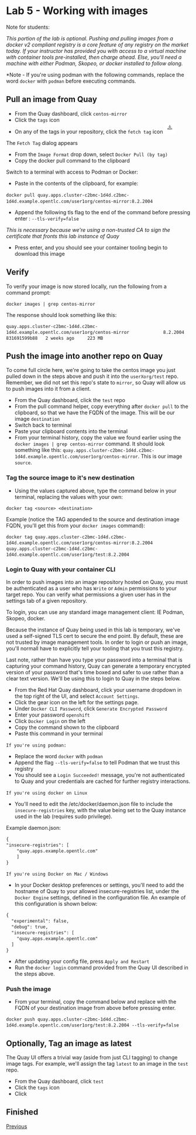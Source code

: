 # Lab 5 - Working with images

Note for students:

*This portion of the lab is optional. Pushing and pulling images from a docker v2 compliant registry is a core feature of any registry on the market today. If your instructor has provided you with access to a virtual machine with container tools pre-installed, then charge ahead. Else, you'll need a machine with either Podman, Skopeo, or docker installed to follow along.*

*Note - If you're using podman with the following commands, replace the word `docker` with `podman` before executing commands.




## Pull an image from Quay

* From the Quay dashboard, click `centos-mirror`
* Click the `tags` icon
* On any of the tags in your repository, click the `fetch tag` icon
![Fetch tag icon](/images/fetch-tag-icon.png)

The `Fetch Tag` dialog appears

* From the `Image Format` drop down, select `Docker Pull (by tag)`
* Copy the docker pull command to the clipboard


Switch to a terminal with access to Podman or Docker:
* Paste in the contents of the clipboard, for example:

 `docker pull quay.apps.cluster-c2bmc-1d4d.c2bmc-1d4d.example.opentlc.com/user1org/centos-mirror:8.2.2004
`

 * Append the following tls flag to the end of the command before pressing enter : `--tls-verify=false`
 
 *This is necessary because we're using a non-trusted CA to sign the certificate that fronts this lab instance of Quay*

 * Press enter, and you should see your container tooling begin to download this image

## Verify 
To verify your image is now stored locally, run the following from a command prompt:
```
docker images | grep centos-mirror
```
The response should look something like this:
```
quay.apps.cluster-c2bmc-1d4d.c2bmc-1d4d.example.opentlc.com/user1org/centos-mirror             8.2.2004                        831691599b88   2 weeks ago     223 MB
```

## Push the image into another repo on Quay
To come full circle here, we're going to take the centos image you just pulled down in the steps above and push it into the `userXorg/test` repo. Remember, we did not set this repo's state to `mirror`, so Quay will allow us to push images into it from a client.

* From the Quay dashboard, click the `test` repo
* From the pull command helper, copy everything after `docker pull` to the clipboard, so that we have the FQDN of the image. This will be our image `destination`
* Switch back to terminal
* Paste your clipboard contents into the terminal
* From your terminal history, copy the value we found earlier using the `docker images | grep centos-mirror` command. It should look something like this: `quay.apps.cluster-c2bmc-1d4d.c2bmc-1d4d.example.opentlc.com/user1org/centos-mirror`. This is our image `source`.

### Tag the source image to it's new destination
* Using the values captured above, type the command below in your terminal, replacing the values with your own:
```
docker tag <source> <destination>
```
Example (notice the TAG appended to the source and destination image FQDN, you'll get this from your `docker images` command): 
```
docker tag quay.apps.cluster-c2bmc-1d4d.c2bmc-1d4d.example.opentlc.com/user1org/centos-mirror:8.2.2004 quay.apps.cluster-c2bmc-1d4d.c2bmc-1d4d.example.opentlc.com/user1org/test:8.2.2004

```

### Login to Quay with your container CLI

In order to push images into an image repository hosted on Quay, you must be authenticated as a user who has `Write` or `Admin` permissions to your target repo. You can verify what permissions a given user has in the settings tab of a given repository.

To login, you can use any standard image management client: IE Podman, Skopeo, docker.

Because the instance of Quay being used in this lab is temporary, we've used a self-signed TLS cert to secure the end point. By default, these are not trusted by image management tools. In order to login or push an image, you'll normall have to explicitly tell your tooling that you trust this registry.

Last note, rather than have you type your password into a terminal that is capturing your command history, Quay can generate a temporary encrypted version of your password that's time boxed and safer to use rather than a clear text version. We'll be using this to login to Quay in the steps below.

* From the Red Hat Quay dashboard, click your username dropdown in the top right of the UI, and select `Account Settings`.
* Click the gear icon on the left for the settings page.
* Under `Docker CLI Password`, click `Generate Encrypted Password`
* Enter your password `openshift`
* Click `Docker Login` on the left
* Copy the command shown to the clipboard
* Paste this command in your terminal

`If you're using podman:`
* Replace the word `docker` with `podman`
* Append the flag `--tls-verify=false` to tell Podman that we trust this registry
* You should see a `Login Succeeded!` message, you're not authenticated to Quay and your credentials are cached for further registry interactions.

`If you're using docker on Linux`
* You'll need to edit the /etc/docker/daemon.json file to include the `insecure-registries` key, with the value being set to the Quay instance used in the lab (requires sudo privilege). 

Example daemon.json:

```
{
"insecure-registries": [
    "quay.apps.example.opentlc.com"
    ]
}
```



`If you're using Docker on Mac / Windows`
* In your Docker desktop preferences or settings, you'll need to add the hostname of Quay to your allowed insecure-registries list, under the `Docker Engine` settings, defined in the configuration file. An example of this configuration is shown below:

```
{
  "experimental": false,
  "debug": true,
  "insecure-registries": [
    "quay.apps.example.opentlc.com"
  ]
}

```
* After updating your config file, press `Apply and Restart`
* Run the `docker login` command provided from the Quay UI described in the steps above.

### Push the image
* From your terminal, copy the command below and replace <destination> with the FQDN of your destination image from above before pressing enter.

```
docker push quay.apps.cluster-c2bmc-1d4d.c2bmc-1d4d.example.opentlc.com/user1org/test:8.2.2004 --tls-verify=false
```


 ## Optionally, Tag an image as latest
The Quay UI offers a trivial way (aside from just CLI tagging) to change image tags. For example, we'll assign the tag `latest` to an image in the `test` repo.

* From the Quay dashboard, click `test`
* Click the `tags` icon
* Click 

## Finished
[Previous](https://github.com/mbach04/quay_workshop_instructions/blob/master/lab4.md)
